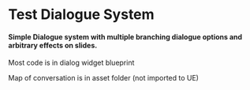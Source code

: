 # Test Dialogue System
#### Simple Dialogue system with multiple branching dialogue options and arbitrary effects on slides.
 
 Most code is in dialog widget blueprint
 
 Map of conversation is in asset folder (not imported to UE)
